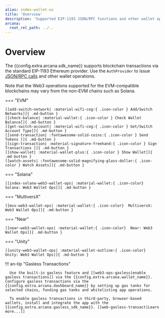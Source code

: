 ```yaml
---
alias: index-wallet-ux
title: 'Overview'
description: 'Supported EIP-1193 JSON/RPC functions and other wallet operations for EVM and non-EVM chains, gasless transactions.'
arcana:
  root_rel_path: ../..
---
```


# Overview

The {{config.extra.arcana.sdk_name}} supports blockchain transactions via the standard EIP-1193 Ethereum provider. Use the `AuthProvider` to issue [JSON/RPC calls](https://ethereum.github.io/execution-apis/api-documentation/) and other wallet operations. 

Note that the Web3 operations supported for the EVM-compatible blockchains may vary from the non-EVM chains such as Solana.

=== "EVM"
      
    [[add-switch-network| :material-wifi-cog:{ .icon-color } Add/Switch Networks]]{ .md-button }
    [[check-balance| :material-wallet:{ .icon-color } Check Wallet Balance]]{ .md-button }
    [[get-switch-account| :material-wifi-cog:{ .icon-color } Get/Switch Account Type]]{ .md-button }
    [[send-transaction| :fontawesome-solid-coins:{ .icon-color } Send Tokens ]]{ .md-button }
    [[sign-transaction| :material-signature-freehand:{ .icon-color } Sign Transactions ]]{ .md-button }
    [[show-wallet| :material-wallet-plus:{ .icon-color } Show Wallet]]{ .md-button }
    [[watch-assets| :fontawesome-solid-magnifying-glass-dollar:{ .icon-color } Watch Assets]]{ .md-button }

=== "Solana"

    [[index-solana-web3-wallet-ops| :material-wallet:{ .icon-color}  Solana: Web3 Wallet Ops]]{ .md-button }

=== "MultiversX"

    [[mvx-web3-wallet-ops| :material-wallet:{ .icon-color}  MultiversX: Web3 Wallet Ops]]{ .md-button }

=== "Near"

    [[near-web3-wallet-ops| :material-wallet:{ .icon-color}  Near: Web3 Wallet Ops]]{ .md-button }

=== "Unity"

    [[unity-web3-wallet-ops| :material-wallet-outline:{ .icon-color} Unity: Web3 Wallet Ops]]{ .md-button }

!!! an-tip "Gasless Transactions"

      Use the built-in gasless feature and [[web3-ops-gasless|enable gasless transactions]] via the {{config.extra.arcana.wallet_name}}. Configure gasless transactions via the {{config.extra.arcana.dashboard_name}} by setting up gas tanks for selected chains, funding gas tanks and whitelisting app operations.

      To enable gasless transactions in third-party, browser-based wallets, install and integrate the app with the {{config.extra.arcana.gasless_sdk_name}}. [[web-gasless-transact|Learn more...]]